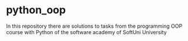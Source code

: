 # python_oop
In this repository there are solutions to tasks from the programming OOP course with Python of the software academy of SoftUni University
